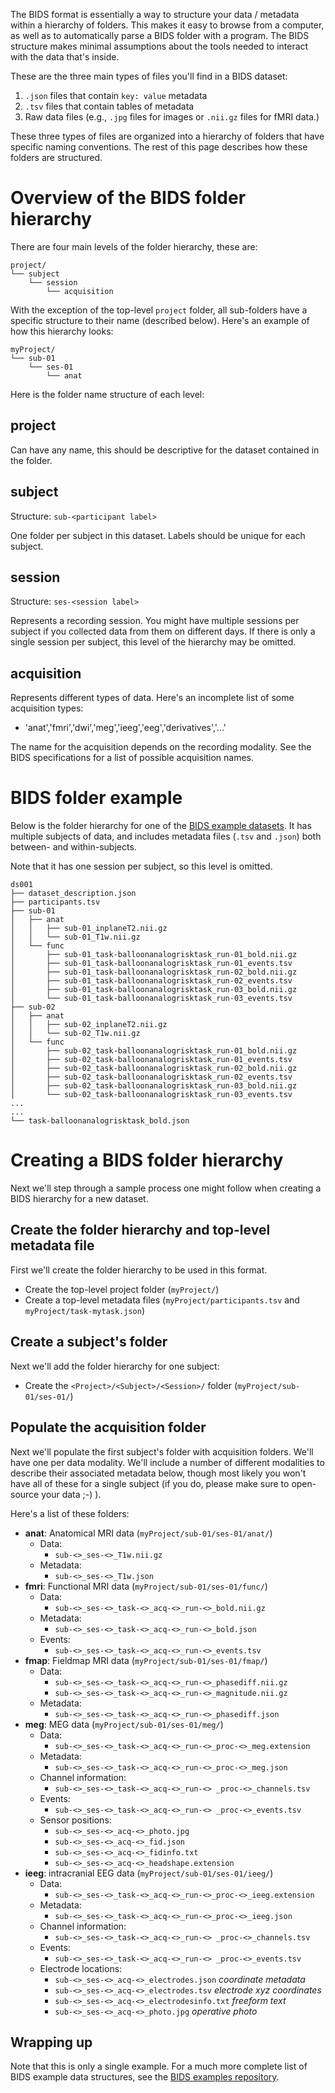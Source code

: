 The BIDS format is essentially a way to structure your data / metadata within a hierarchy of folders. This makes it easy to browse from a computer, as well as to automatically parse a BIDS folder with a program. The BIDS structure makes minimal assumptions about the tools needed to interact with the data that's inside.

These are the three main types of files you'll find in a BIDS dataset:

1. `.json` files that contain `key: value` metadata
2. `.tsv` files that contain tables of metadata
3. Raw data files (e.g., `.jpg` files for images or `.nii.gz` files for fMRI data.)

These three types of files are organized into a hierarchy of folders that have specific naming conventions. The rest of this page describes how these folders are structured.

# Overview of the BIDS folder hierarchy
There are four main levels of the folder hierarchy, these are:
```
project/
└── subject
    └── session
        └── acquisition
```
With the exception of the top-level `project` folder, all sub-folders have a specific structure to their name (described below). Here's an example of how this hierarchy looks:

```
myProject/
└── sub-01
    └── ses-01
        └── anat
```
Here is the folder name structure of each level:
## project
Can have any name, this should be descriptive for the dataset contained in the folder.

## subject
Structure: `sub-<participant label>`

One folder per subject in this dataset. Labels should be unique for each subject.

## session
Structure: `ses-<session label>`

Represents a recording session. You might have multiple sessions per subject if you collected data
from them on different days. If there is only a single session per subject, this level of the hierarchy
may be omitted.

## acquisition
Represents different types of data. Here's an incomplete list of some acquisition types:

* 'anat','fmri','dwi','meg','ieeg','eeg','derivatives','...'

The name for the acquisition depends on the recording modality. See the BIDS specifications for a list
of possible acquisition names.

# BIDS folder example 
Below is the folder hierarchy for one of the [BIDS example datasets](https://github.com/INCF/BIDS-examples).
It has multiple subjects of data, and includes metadata files (`.tsv` and `.json`) both between- and within-subjects.

Note that it has one session per subject, so this level is omitted.

```
ds001
├── dataset_description.json
├── participants.tsv
├── sub-01
│   ├── anat
│   │   ├── sub-01_inplaneT2.nii.gz
│   │   └── sub-01_T1w.nii.gz
│   └── func
│       ├── sub-01_task-balloonanalogrisktask_run-01_bold.nii.gz
│       ├── sub-01_task-balloonanalogrisktask_run-01_events.tsv
│       ├── sub-01_task-balloonanalogrisktask_run-02_bold.nii.gz
│       ├── sub-01_task-balloonanalogrisktask_run-02_events.tsv
│       ├── sub-01_task-balloonanalogrisktask_run-03_bold.nii.gz
│       └── sub-01_task-balloonanalogrisktask_run-03_events.tsv
├── sub-02
│   ├── anat
│   │   ├── sub-02_inplaneT2.nii.gz
│   │   └── sub-02_T1w.nii.gz
│   └── func
│       ├── sub-02_task-balloonanalogrisktask_run-01_bold.nii.gz
│       ├── sub-02_task-balloonanalogrisktask_run-01_events.tsv
│       ├── sub-02_task-balloonanalogrisktask_run-02_bold.nii.gz
│       ├── sub-02_task-balloonanalogrisktask_run-02_events.tsv
│       ├── sub-02_task-balloonanalogrisktask_run-03_bold.nii.gz
│       └── sub-02_task-balloonanalogrisktask_run-03_events.tsv
...
...
└── task-balloonanalogrisktask_bold.json
```


# Creating a BIDS folder hierarchy
Next we'll step through a sample process one might follow when creating a BIDS hierarchy for a new dataset.

## Create the folder hierarchy and top-level metadata file
First we'll create the folder hierarchy to be used in this format.

* Create the top-level project folder (`myProject/`)
* Create a top-level metadata files (`myProject/participants.tsv` and `myProject/task-mytask.json`)

## Create a subject's folder
Next we'll add the folder hierarchy for one subject:
* Create the `<Project>/<Subject>/<Session>/` folder (`myProject/sub-01/ses-01/`)

## Populate the acquisition folder

Next we'll populate the first subject's folder with acquisition folders. We'll have one
per data modality. We'll include a number of different modalities to describe
their associated metadata below, though most likely you won't have all of these for a
single subject (if you do, please make sure to open-source your data ;-) ).

Here's a list of these folders:

* **anat**: Anatomical MRI data (`myProject/sub-01/ses-01/anat/`)
   * Data:  
      * `sub-<>_ses-<>_T1w.nii.gz`
   * Metadata:
      * `sub-<>_ses-<>_T1w.json`
* **fmri**: Functional MRI data (`myProject/sub-01/ses-01/func/`)
   * Data:
      * `sub-<>_ses-<>_task-<>_acq-<>_run-<>_bold.nii.gz`
   * Metadata:
      * `sub-<>_ses-<>_task-<>_acq-<>_run-<>_bold.json`
   * Events:
      * `sub-<>_ses-<>_task-<>_acq-<>_run-<>_events.tsv`
* **fmap**: Fieldmap MRI data (`myProject/sub-01/ses-01/fmap/`)
   * Data:
      * `sub-<>_ses-<>_task-<>_acq-<>_run-<>_phasediff.nii.gz`
      * `sub-<>_ses-<>_task-<>_acq-<>_run-<>_magnitude.nii.gz`
   * Metadata:
      * `sub-<>_ses-<>_task-<>_acq-<>_run-<>_phasediff.json`
* **meg**: MEG data (`myProject/sub-01/ses-01/meg/`)
   * Data:
      * `sub-<>_ses-<>_task-<>_acq-<>_run-<>_proc-<>_meg.extension`
   * Metadata:
      * `sub-<>_ses-<>_task-<>_acq-<>_run-<>_proc-<>_meg.json`
   * Channel information:
      * `sub-<>_ses-<>_task-<>_acq-<>_run-<> _proc-<>_channels.tsv`
   * Events:
      * `sub-<>_ses-<>_task-<>_acq-<>_run-<> _proc-<>_events.tsv`
   * Sensor positions:
      * `sub-<>_ses-<>_acq-<>_photo.jpg`
      * `sub-<>_ses-<>_acq-<>_fid.json`
      * `sub-<>_ses-<>_acq-<>_fidinfo.txt`
      * `sub-<>_ses-<>_acq-<>_headshape.extension`
* **ieeg**: intracranial EEG data (`myProject/sub-01/ses-01/ieeg/`)
   * Data:
      * `sub-<>_ses-<>_task-<>_acq-<>_run-<>_proc-<>_ieeg.extension`
   * Metadata:
      * `sub-<>_ses-<>_task-<>_acq-<>_run-<>_proc-<>_ieeg.json`
   * Channel information:
      * `sub-<>_ses-<>_task-<>_acq-<>_run-<> _proc-<>_channels.tsv`
   * Events:
      * `sub-<>_ses-<>_task-<>_acq-<>_run-<> _proc-<>_events.tsv`
   * Electrode locations:
      * `sub-<>_ses-<>_acq-<>_electrodes.json`        _coordinate metadata_
      * `sub-<>_ses-<>_acq-<>_electrodes.tsv`         _electrode xyz coordinates_
      * `sub-<>_ses-<>_acq-<>_electrodesinfo.txt`     _freeform text_
      * `sub-<>_ses-<>_acq-<>_photo.jpg`              _operative photo_
 
## Wrapping up
Note that this is only a single example. For a much more complete list of BIDS example
data structures, see the [BIDS examples repository](https://github.com/INCF/BIDS-examples).